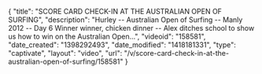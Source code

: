 {
    "title": "SCORE CARD CHECK-IN AT THE AUSTRALIAN OPEN OF SURFING",
    "description": "Hurley -- Australian Open of Surfing -- Manly 2012 -- Day 6 Winner winner, chicken dinner -- Alex ditches school to show us how to win on the Australian Open...",
    "videoid": "158581",
    "date_created": "1398292493",
    "date_modified": "1418181331",
    "type": "captivate",
    "layout": "video",
    "url": "\/v\/score-card-check-in-at-the-australian-open-of-surfing\/158581"
}